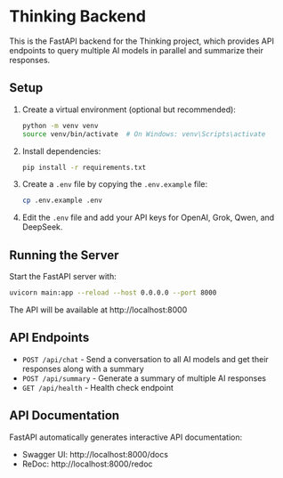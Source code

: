 # Thinking Backend

This is the FastAPI backend for the Thinking project, which provides API endpoints to query multiple AI models in parallel and summarize their responses.

## Setup

1. Create a virtual environment (optional but recommended):
   ```bash
   python -m venv venv
   source venv/bin/activate  # On Windows: venv\Scripts\activate
   ```

2. Install dependencies:
   ```bash
   pip install -r requirements.txt
   ```

3. Create a `.env` file by copying the `.env.example` file:
   ```bash
   cp .env.example .env
   ```

4. Edit the `.env` file and add your API keys for OpenAI, Grok, Qwen, and DeepSeek.

## Running the Server

Start the FastAPI server with:

```bash
uvicorn main:app --reload --host 0.0.0.0 --port 8000
```

The API will be available at http://localhost:8000

## API Endpoints

- `POST /api/chat` - Send a conversation to all AI models and get their responses along with a summary
- `POST /api/summary` - Generate a summary of multiple AI responses
- `GET /api/health` - Health check endpoint

## API Documentation

FastAPI automatically generates interactive API documentation:

- Swagger UI: http://localhost:8000/docs
- ReDoc: http://localhost:8000/redoc
